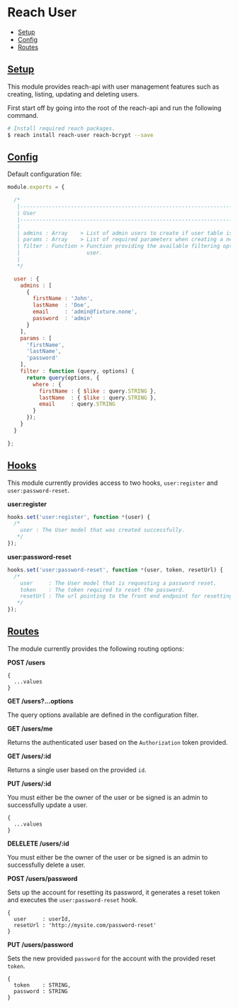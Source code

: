 # Reach User

  - [Setup](#setup)
  - [Config](#config)
  - [Routes](#routes)

## [Setup](#setup)

This module provides reach-api with user management features such as creating, listing, updating and deleting users.

First start off by going into the root of the reach-api and run the following command.

```sh
# Install required reach packages.
$ reach install reach-user reach-bcrypt --save
```

## [Config](#config)

Default configuration file:

```js
module.exports = {

  /*
   |--------------------------------------------------------------------------------
   | User
   |--------------------------------------------------------------------------------
   |
   | admins : Array    > List of admin users to create if user table is empty.
   | params : Array    > List of required parameters when creating a new user.
   | filter : Function > Function providing the available filtering options for the 
   |                     user.
   |
   */

  user : {
    admins : [
      {
        firstName : 'John',
        lastName  : 'Doe',
        email     : 'admin@fixture.none',
        password  : 'admin'
      }
    ],
    params : [
      'firstName',
      'lastName',
      'password'
    ],
    filter : function (query, options) {
      return query(options, {
        where : {
          firstName : { $like : query.STRING },
          lastName  : { $like : query.STRING },
          email     : query.STRING
        }
      });
    }
  }

};
```

## [Hooks](#hooks)

This module currently provides access to two hooks, `user:register` and `user:password-reset`.

**user:register**

```js
hooks.set('user:register', function *(user) {
  /*
    user : The User model that was created successfully.
   */
});
```

**user:password-reset**

```js
hooks.set('user:password-reset', function *(user, token, resetUrl) {
  /*
    user     : The User model that is requesting a password reset.
    token    : The token required to reset the password.
    resetUrl : The url pointing to the front end endpoint for resetting the password.
   */
});
```

## [Routes](#routes)

The module currently provides the following routing options:

**POST /users**

```
{
  ...values
}
```

**GET /users?...options**

The query options available are defined in the configuration filter.

**GET /users/me**

Returns the authenticated user based on the `Authorization` token provided.

**GET /users/:id**

Returns a single user based on the provided `id`.

**PUT /users/:id**

You must either be the owner of the user or be signed is an admin to successfully update a user.

```
{
  ...values
}
```

**DELELETE /users/:id**

You must either be the owner of the user or be signed is an admin to successfully delete a user.

**POST /users/password**

Sets up the account for resetting its password, it generates a reset token and executes the `user:password-reset` hook.

```
{
  user     : userId,
  resetUrl : 'http://mysite.com/password-reset'
}
```

**PUT /users/password**

Sets the new provided `password` for the account with the provided reset `token`.

```
{
  token    : STRING,
  password : STRING
}
```
